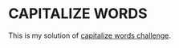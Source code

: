 # CAPITALIZE WORDS

This is my solution of [capitalize words challenge](https://www.codeeval.com/open_challenges/93/).
